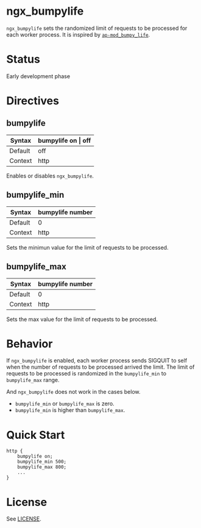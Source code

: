 # ngx_bumpylife

`ngx_bumpylife` sets the randomized limit of requests to be processed for each worker process.
It is inspired by [`ap-mod_bumpy_life`](https://github.com/hirose31/ap-mod_bumpy_life).

# Status

Early development phase

# Directives

## bumpylife

|Syntax |bumpylife on &#124; off |
|-------|--------------------|
|Default|off                 |
|Context|http                |

Enables or disables `ngx_bumpylife`.

## bumpylife_min

|Syntax |bumpylife number |
|-------|-----------------|
|Default|0                |
|Context|http             |

Sets the minimun value for the limit of requests to be processed.

## bumpylife_max

|Syntax |bumpylife number |
|-------|-----------------|
|Default|0                |
|Context|http             |

Sets the max value for the limit of requests to be processed.

# Behavior

If `ngx_bumpylife` is enabled, each worker process sends SIGQUIT to self when the number of requests to be processed arrived the limit.
The limit of requests to be processed is randomized in the `bumpylife_min` to `bumpylife_max` range.


And `ngx_bumpylife` does not work in the cases below.

 * `bumpylife_min` or `bumpylife_max` is zero.
 * `bumpylife_min` is higher than `bumpylife_max`.

# Quick Start

```nginx
http {
    bumpylife on;
    bumpylife_min 500;
    bumpylife_max 800;
    ...
}
```

# License

See [LICENSE](https://github.com/cubicdaiya/ngx_bumpylife/blob/master/LICENSE).

